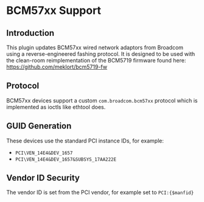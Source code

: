 BCM57xx Support
===============

Introduction
------------

This plugin updates BCM57xx wired network adaptors from Broadcom using a
reverse-engineered fashing protocol. It is designed to be used with the
clean-room reimplementation of the BCM5719 firmware found here:
https://github.com/meklort/bcm5719-fw

Protocol
--------
BCM57xx devices support a custom `com.broadcom.bcm57xx` protocol which is
implemented as ioctls like ethtool does.

GUID Generation
---------------

These devices use the standard PCI instance IDs, for example:

 * `PCI\VEN_14E4&DEV_1657`
 * `PCI\VEN_14E4&DEV_1657&SUBSYS_17AA222E`

Vendor ID Security
------------------

The vendor ID is set from the PCI vendor, for example set to `PCI:{$manfid}`
